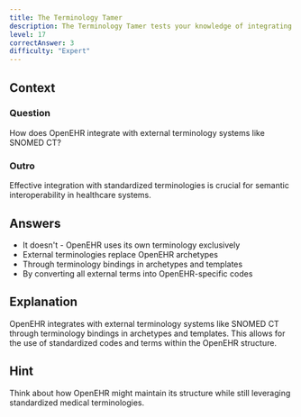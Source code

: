 ```yaml
---
title: The Terminology Tamer
description: The Terminology Tamer tests your knowledge of integrating external terminologies with OpenEHR!
level: 17
correctAnswer: 3
difficulty: "Expert"
---
```


## Context

### Question

How does OpenEHR integrate with external terminology systems like SNOMED CT?

### Outro

Effective integration with standardized terminologies is crucial for semantic interoperability in healthcare systems.

## Answers

* It doesn't - OpenEHR uses its own terminology exclusively
* External terminologies replace OpenEHR archetypes
* Through terminology bindings in archetypes and templates
* By converting all external terms into OpenEHR-specific codes

## Explanation

OpenEHR integrates with external terminology systems like SNOMED CT through terminology bindings in archetypes and templates. This allows for the use of standardized codes and terms within the OpenEHR structure.

## Hint

Think about how OpenEHR might maintain its structure while still leveraging standardized medical terminologies.

